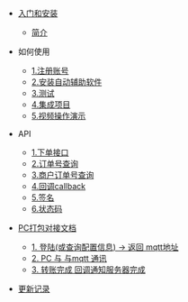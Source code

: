 * [入门和安装](README.md)
    * [简介](README.md)
* 如何使用
  * [1.注册账号](use/注册账号.md)
  * [2.安装自动辅助软件](use/安装自动辅助软件.md)
  * [3.测试](use/测试.md)
  * [4.集成项目](use/集成项目.md)
  * [5.视频操作演示](use/视频演示.md)

* API
  * [1.下单接口](API/下单接口.md)
  * [2.订单号查询](API/订单号查询.md)
  * [3.商户订单号查询](API/商户订单号查询.md)
  * [4.回调callback](API/回调callback.md)
  * [5.签名](API/签名.md)
  * [6.状态码](API/状态码.md)

* [PC打包对接文档](PC/README.md) 
  * [1. 登陆(或查询配置信息) ->  返回 mqtt地址](PC/查询配置信息.md)
  * [2. PC 与 与mqtt 通讯](PC/mqtt消息.md)
  * [3. 转账完成 回调通知服务器完成](PC/转账完成回调.md)
* [更新记录](CHANGELOG.md)